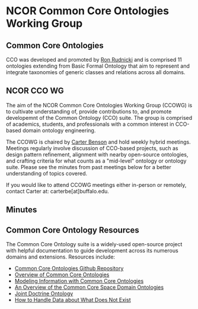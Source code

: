 <style>
body {
  position: relative;
  height: 100vh; 
  margin: 0;
  background: transparent;
}

body::before {
  content: "";
  position: absolute;
  top: 0;
  left: 0;
  right: 0;
  bottom: 0;
  background-image: url('https://raw.githubusercontent.com/johnbeve/NCOR-Test/main/docs/assets/CCO_WG.png');
  background-repeat: no-repeat;
  background-attachment: fixed;
  background-size: cover;
  opacity: 0.1;
  z-index: -1;
}
</style>

# NCOR Common Core Ontologies Working Group

## Common Core Ontologies
CCO was developed and promoted by [Ron Rudnicki](https://scholar.google.com/citations?hl=en&user=JLM7L2EAAAAJ&view_op=list_works&sortby=pubdate) and is comprised 11 ontologies extending from Basic Formal Ontology that aim to represent and integrate taxonomies of generic classes and relations across all domains. 

## NCOR CCO WG
The aim of the NCOR Common Core Ontologies Working Group (CCOWG) is to cultivate understanding of, provide contributions to, and promote developemnt of the Common Ontology (CCO) suite. The group is comprised of academics, students, and professionals with a common interest in CCO-based domain ontology engineering. 

The CCOWG is chaired by [Carter Benson](https://www.linkedin.com/in/carterbeaubenson/) and hold weekly hybrid meetings. Meetings regularly involve discussion of CCO-based projects, such as design pattern refinement, alignment with nearby open-source ontologies, and crafting criteria for what counts as a "mid-level" ontology or ontology suite. Please see the minutes from past meetings below for a better understanding of topics covered. 

If you would like to attend CCOWG meetings either in-person or remotely, contact Carter at: carterbe[at]buffalo.edu. 

## Minutes

## Common Core Ontology Resources 
The Common Core Ontology suite is a widely-used open-source project with helpful documentation to guide development across its numerous domains and extensions. Resources include: 
- [Common Core Ontologies Github Repository](https://github.com/CommonCoreOntology/CommonCoreOntologies)
- [Overview of Common Core Ontologies](https://www.nist.gov/system/files/documents/2021/10/14/nist-ai-rfi-cubrc_inc_004.pdf)
- [Modeling Information with Common Core Ontologies](https://www.nist.gov/system/files/documents/2021/10/14/nist-ai-rfi-cubrc_inc_003.pdf)
- [An Overview of the Common Core Space Domain Ontologies](https://philarchive.org/archive/COXTSD-2)
- [Joint Doctrine Ontology](https://philpapers.org/archive/MORJDO.pdf)
- [How to Handle Data about What Does Not Exist](https://www.youtube.com/watch?v=ai4YdLiCGNM)


